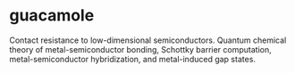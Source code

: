 # guacamole
Contact resistance to low-dimensional semiconductors. Quantum chemical theory of metal-semiconductor bonding, Schottky barrier computation, metal-semiconductor hybridization, and metal-induced gap states.
